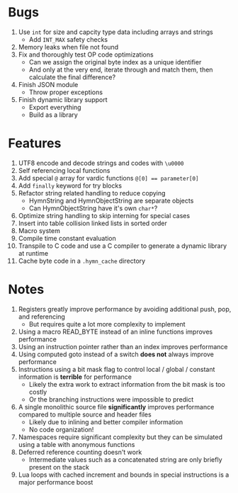 # Bugs

1. Use `int` for size and capcity type data including arrays and strings
   - Add `INT_MAX` safety checks
1. Memory leaks when file not found
1. Fix and thoroughly test OP code optimizations
   - Can we assign the original byte index as a unique identifier
   - And only at the very end, iterate through and match them, then calculate the final difference?
1. Finish JSON module
   - Throw proper exceptions
1. Finish dynamic library support
   - Export everything
   - Build as a library

# Features

1. UTF8 encode and decode strings and codes with `\u0000`
1. Self referencing local functions
1. Add special `@` array for vardic functions `@[0] == parameter[0]`
1. Add `finally` keyword for try blocks
1. Refactor string related handling to reduce copying
   - HymnString and HymnObjectString are separate objects
   - Can HymnObjectString have it's own `char*`?
1. Optimize string handling to skip interning for special cases
1. Insert into table collision linked lists in sorted order
1. Macro system
1. Compile time constant evaluation
1. Transpile to C code and use a C compiler to generate a dynamic library at runtime
1. Cache byte code in a `.hymn_cache` directory

# Notes

1. Registers greatly improve performance by avoiding additional push, pop, and referencing
   - But requires quite a lot more complexity to implement
1. Using a macro READ_BYTE instead of an inline functions improves performance
1. Using an instruction pointer rather than an index improves performance
1. Using computed goto instead of a switch **does not** always improve performance
1. Instructions using a bit mask flag to control local / global / constant information is **terrible** for performance
   - Likely the extra work to extract information from the bit mask is too costly
   - Or the branching instructions were impossible to predict
1. A single monolithic source file **significantly** improves performance compared to multiple source and header files
   - Likely due to inlining and better compiler information
   - No code organization!
1. Namespaces require significant complexity but they can be simulated using a table with anonymous functions
1. Deferred reference counting doesn't work
   - Intermediate values such as a concatenated string are only briefly present on the stack
1. Lua loops with cached increment and bounds in special instructions is a major performance boost
